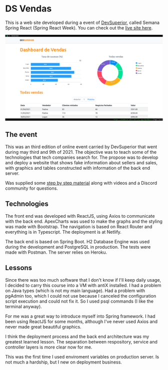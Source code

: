 
# DS Vendas

This is a web site developed during a event of [DevSuperior](https://devsuperior.com.br/), called Semana Spring React (Spring React Week). You can check out the [live site here](https://aledosim-sds3.netlify.app/).  

![Dashboard screenshot](https://github.com/Aledosim/projeto-sds3/blob/master/dashboard.png?raw=true)  

## The event

This was an third edition of online event carried by DevSuperior that went during may third and 9th of 2021. The objective was to teach some of the technologies that tech companies search for. The propose was to develop and deploy a website that shows fake information about sellers and sales, with graphics and tables constructed with information of the back end server.

Was supplied some [step by step material](https://github.com/devsuperior/sds3) along with videos and a Discord community for questions.

## Technologies

The front end was developed with ReactJS, using Axios to communicate with the back end. ApexCharts was used to make the graphs and the styling was made with Bootstrap. The navigation is based on React Router and everything is in Typescript. The deployment is at Netlify.

The back end is based on Spring Boot. H2 Database Engine was used during the development and PostgreSQL in production. The tests were made with Postman. The server relies on Heroku.

## Lessons

Since there was too much software that I don't know if I'll keep daily usage, I decided to carry this course into a VM with antiX installed. I had a problem on Java types (which is not my main language). Had a problem with pgAdmin too, which I could not use because I canceled the configuration script execution and could not fix it. So I used psql commands (I like the terminal anyway).

For me was a great way to introduce myself into Spring framework. I had been using ReactJS for some months, although I've never used Axios and never made great beautiful graphics.

I think the deployment process and the back end architecture was my greatest learned lesson. The separation between respository, service and controller layers is more clear now for me.

This was the first time I used enviroment variables on production server. Is not much a hardship, but I new on deployment business.
